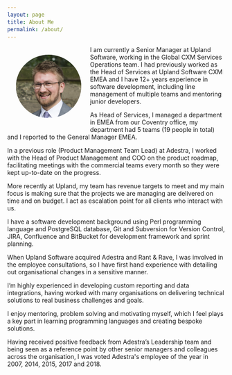 ```yaml
---
layout: page
title: About Me
permalink: /about/
---
```


<img src="../images/me.png" alt="Robert Loveridge" style="border-radius: 50%; width: 30%; float:left; margin: 20px;">

I am currently a Senior Manager at Upland Software, working in the Global CXM Services Operations team. I had previously worked as the Head of Services at Upland Software CXM EMEA and I have 12+ years experience in software development, including line management of multiple teams and mentoring junior developers.

As Head of Services, I managed a department in EMEA from our Coventry office, my department had 5 teams (19 people in total) and I reported to the General Manager EMEA.

In a previous role (Product Management Team Lead) at Adestra, I worked with the Head of Product Management and COO on the product roadmap, facilitating meetings with the commercial teams every month so they were kept up-to-date on the progress.

More recently at Upland, my team has revenue targets to meet and my main focus is making sure that the projects we are managing are delivered on time and on budget. I act as escalation point for all clients who interact with us.

I have a software development background using Perl programming language and PostgreSQL database, Git and Subversion for Version Control, JIRA, Confluence and BitBucket for development framework and sprint planning.

When Upland Software acquired Adestra and Rant & Rave, I was involved in the employee consultations, so I have first hand experience with detailing out organisational changes in a sensitive manner.

I’m highly experienced in developing custom reporting and data integrations, having worked with many organisations on delivering technical solutions to real business challenges and goals.

I enjoy mentoring, problem solving and motivating myself, which I feel plays a key part in learning programming languages and creating bespoke solutions.

Having received positive feedback from Adestra’s Leadership team and being seen as a reference point by other senior managers and colleagues across the organisation, I was voted Adestra's employee of the year in 2007, 2014, 2015, 2017 and 2018.

